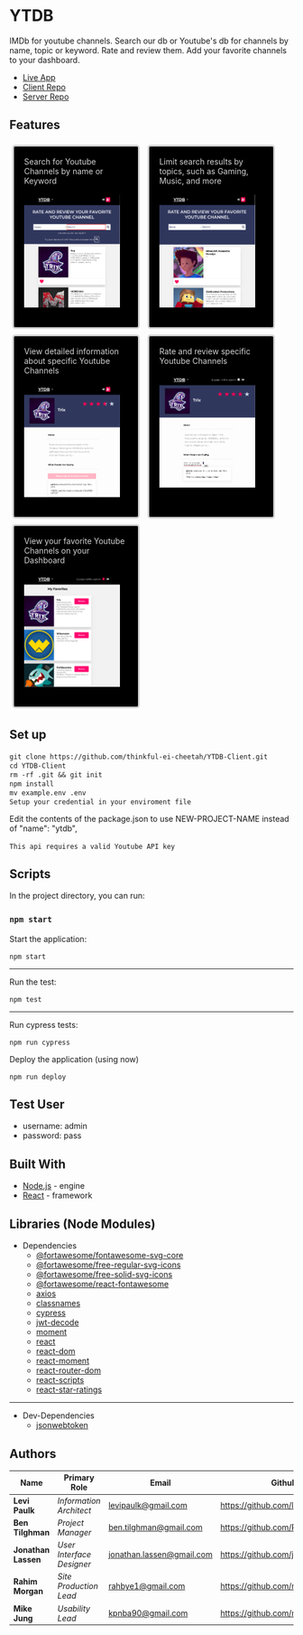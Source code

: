 # YTDB

IMDb for youtube channels. Search our db or Youtube's db for channels by name, topic or keyword. Rate and review them. Add your favorite channels to your dashboard.

+ [Live App](https://ytdb-client.jonathanlassen.now.sh/)
+ [Client Repo](https://github.com/thinkful-ei-cheetah/YTDB-Client)
+ [Server Repo](https://github.com/thinkful-ei-cheetah/YTDB-Server)

## Features
<div>
  <div style="width:200px;display:inline-block;border:3px solid lightgrey;padding:10px;border-radius:5px;min-height:300px;vertical-align:middle;margin:5px;background-color:black">
    <div style="padding:8px;margin:auto;color:lightgrey">Search for Youtube Channels by name or Keyword</div>
    <div style="padding:8px;">
      <img src="./public/LandingPage1.png" width="170" height="200" alt="Screenshot of a user searching for Youtube Channels associated with the keyword 'mordhau'" ALIGN="top" style="margin:auto">
    </div>
  </div>
  <div style="width:200px;display:inline-block;border:3px solid lightgrey;padding:10px;border-radius:5px;min-height:300px;vertical-align:middle;margin:5px;background-color:black">
    <div style="padding:8px;margin:auto;color:lightgrey">Limit search results by topics, such as Gaming, Music, and more</div>
    <div style="padding:8px;">
      <img src="./public/LandingPage2.png" width="170" height="200" alt="Screenshot of a user searching for Youtube Channels associated with the keyword 'minecraft' and the topic ''" ALIGN="top" style="margin:auto">
    </div>
  </div>
  <div style="width:200px;display:inline-block;border:3px solid lightgrey;padding:10px;border-radius:5px;min-height:300px;vertical-align:middle;margin:5px;background-color:black">
    <div style="padding:8px;margin:auto;color:lightgrey">View detailed information about specific Youtube Channels</div>
    <div style="padding:8px;">
      <img src="./public/ChannelPage1.png" width="170" height="200" alt="Screenshot of a user viewing the details about a specific channel" ALIGN="top" style="margin:auto">
    </div>
  </div>
  <div style="width:200px;display:inline-block;border:3px solid lightgrey;padding:10px;border-radius:5px;min-height:300px;vertical-align:middle;margin:5px;background-color:black">
    <div style="padding:8px;margin:auto;color:lightgrey">Rate and review specific Youtube Channels</div>
    <div style="padding:8px;">
      <img src="./public/ChannelPage2.png" width="170" height="200" alt="Screenshot of a user posting a review for a specific channel" ALIGN="top" style="margin:auto">
    </div>
  </div>
  <div style="width:200px;display:inline-block;border:3px solid lightgrey;padding:10px;border-radius:5px;min-height:300px;vertical-align:middle;margin:5px;background-color:black">
    <div style="padding:8px;margin:auto;color:lightgrey">View your favorite Youtube Channels on your Dashboard</div>
    <div style="padding:8px;">
      <img src="./public/FavoritesPage1.png" width="170" height="200" alt="Screenshot of a user viewing their favorite channels on their dashboard" ALIGN="top" style="margin:auto">
    </div>
  </div>
</div>

## Set up

```
git clone https://github.com/thinkful-ei-cheetah/YTDB-Client.git
cd YTDB-Client
rm -rf .git && git init
npm install
mv example.env .env
Setup your credential in your enviroment file
```
Edit the contents of the package.json to use NEW-PROJECT-NAME instead of "name": "ytdb",

`This api requires a valid Youtube API key`

## Scripts

In the project directory, you can run:

### `npm start`

Start the application:
```
npm start
```
---
Run the test:
```
npm test
```
---
Run cypress tests:
```
npm run cypress
```
Deploy the application (using now)
```
npm run deploy
```

## Test User

+ username: admin
+ password: pass

## Built With

+ [Node.js](https://nodejs.org/en/) - engine
+ [React](https://reactjs.org/) - framework

## Libraries (Node Modules)

+ Dependencies
  + [@fortawesome/fontawesome-svg-core](https://www.npmjs.com/package/@fortawesome/fontawesome-svg-core)
  + [@fortawesome/free-regular-svg-icons](https://www.npmjs.com/package/@fortawesome/free-regular-svg-icons)
  + [@fortawesome/free-solid-svg-icons](https://www.npmjs.com/package/@fortawesome/free-solid-svg-icons)
  + [@fortawesome/react-fontawesome](https://www.npmjs.com/package/@fortawesome/react-fontawesome)
  + [axios](https://www.npmjs.com/package/axios)
  + [classnames](https://www.npmjs.com/package/classnames)
  + [cypress](https://www.npmjs.com/package/cypress)
  + [jwt-decode](https://www.npmjs.com/package/jwt-decode)
  + [moment](https://www.npmjs.com/package/moment)
  + [react](https://www.npmjs.com/package/react)
  + [react-dom](https://www.npmjs.com/package/react-dom)
  + [react-moment](https://www.npmjs.com/package/react-moment)
  + [react-router-dom](https://www.npmjs.com/package/react-router-dom)
  + [react-scripts](https://www.npmjs.com/package/react-scripts)
  + [react-star-ratings](https://www.npmjs.com/package/react-star-ratings)
---
+ Dev-Dependencies
  + [jsonwebtoken](https://www.npmjs.com/package/jsonwebtoken)

## Authors

| Name | Primary Role | Email | Github |
| ---- | ------------ | ----- | ------ |
| **Levi Paulk** | *Information Architect* | <levipaulk@gmail.com> | https://github.com/levipaulk |
| **Ben Tilghman** | *Project Manager* | <ben.tilghman@gmail.com> | https://github.com/RDanneskjold |
| **Jonathan Lassen** | *User Interface Designer* | <jonathan.lassen@gmail.com> | https://github.com/jonathanlassen |
| **Rahim Morgan** | *Site Production Lead* | <rahbye1@gmail.com> | https://github.com/rahmor |
| **Mike Jung** | *Usability Lead* | <kpnba90@gmail.com> | https://github.com/mikejung90 |